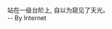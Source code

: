 站在一级台阶上, 自以为窥见了天光。                                                                                                                                                     
                            -- By Internet
<!---
sugubei/sugubei is a ✨ special ✨ repository because its `README.md` (this file) appears on your GitHub profile.
You can click the Preview link to take a look at your changes.
--->
